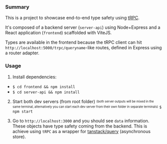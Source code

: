 ### Summary

This is a project to showcase end-to-end type safety using [tRPC](https://trpc.io).

It's composed of a backend server (`server-api`) using Node+Express and a React application (`frontend`) scaffolded with ViteJS.

Types are available in the frontend because the tRPC client can hit `http://localhost:5000/trpc/queryname`-like routes, defined in Express using a router adapter.

### Usage

1. Install dependencies:

- `$ cd frontend && npm install`
- `$ cd server-api && npm install`

2. Start both dev servers (from root folder) <sub><sup>(both server outputs will be mixed in the same terminal, alternatively you can start each dev server from their own folder in separate terminals)</sup></sub>
   `$ npm start`
   <br>

3. Go to `http://localhost:3000` and you should see `data` information. These objects have type safety coming from the backend. This is achieve using `tRPC` as a wrapper for [tanstack/query](https://github.com/tanstack/query) (asynchronous store).

